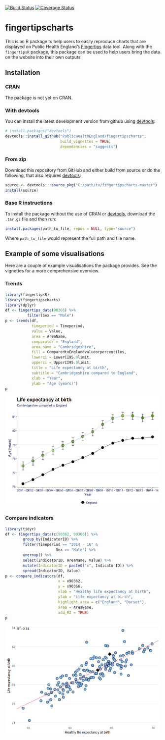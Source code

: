 
<!-- README.md is generated from README.Rmd. Please edit that file -->

[![Build
Status](https://travis-ci.org/PublicHealthEngland/fingertipscharts.svg)](https://travis-ci.org/PublicHealthEngland/fingertipscharts)
[![Coverage
Status](https://coveralls.io/repos/github/PublicHealthEngland/fingertipscharts/badge.svg?branch=master)](https://coveralls.io/github/PublicHealthEngland/fingertipscharts?branch=master)

# fingertipscharts

This is an R package to help users to easily reproduce charts that are
displayed on Public Health England’s
[Fingertips](http://fingertips.phe.org.uk/) data tool. Along with the
`fingertipsR` package, this package can be used to help users bring the
data on the website into their own outputs.

## Installation

### CRAN

The package is not yet on CRAN.

### With devtools

You can install the latest development version from github using
[devtools](https://github.com/hadley/devtools):

``` r
# install.packages("devtools")
devtools::install_github("PublicHealthEngland/fingertipscharts",
                         build_vignettes = TRUE,
                         dependencies = "suggests")
```

### From zip

Download this repository from GitHub and either build from source or do
the following, that also requires
[devtools](https://github.com/hadley/devtools):

``` r
source <- devtools:::source_pkg("C:/path/to/fingertipscharts-master")
install(source)
```

### Base R instructions

To install the package without the use of CRAN or
[devtools](https://github.com/hadley/devtools), download the `.tar.gz`
file and then run:

``` r
install.packages(path_to_file, repos = NULL, type="source")
```

Where `path_to_file` would represent the full path and file name.

## Example of some visualisations

Here are a couple of example visualisations the package provides. See
the vignettes for a more comprehensive overview.

### Trends

``` r
library(fingertipsR)
library(fingertipscharts)
library(dplyr)
df <- fingertips_data(90366) %>%
          filter(Sex == "Male")
p <- trends(df,
            timeperiod = Timeperiod,
            value = Value,
            area = AreaName,
            comparator = "England",
            area_name = "Cambridgeshire",
            fill = ComparedtoEnglandvalueorpercentiles,
            lowerci = LowerCI95.0limit,
            upperci = UpperCI95.0limit,
            title = "Life expectancy at birth",
            subtitle = "Cambridgeshire compared to England",
            xlab = "Year",
            ylab = "Age (years)")
p
```

![](README_files/figure-gfm/trends-1.png)<!-- -->

### Compare indicators

``` r
library(tidyr)
df <- fingertips_data(c(90362, 90366)) %>%
        group_by(IndicatorID) %>%
        filter(Timeperiod == "2014 - 16" &
                       Sex == "Male") %>%
        ungroup() %>%
        select(IndicatorID, AreaName, Value) %>%
        mutate(IndicatorID = paste0("x", IndicatorID)) %>%
        spread(IndicatorID, Value)
p <- compare_indicators(df,
                        x = x90362,
                        y = x90366,
                        xlab = "Healthy life expectancy at birth",
                        ylab = "Life expectancy at birth",
                        highlight_area = c("England", "Dorset"),
                        area = AreaName,
                        add_R2 = TRUE)
p
```

![](README_files/figure-gfm/compare%20indicators-1.png)<!-- -->

